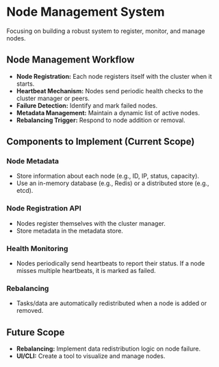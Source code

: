 # Node Management System

Focusing on building a robust system to register, monitor, and manage nodes.

## Node Management Workflow

* **Node Registration:** Each node registers itself with the cluster when it starts.
* **Heartbeat Mechanism:** Nodes send periodic health checks to the cluster manager or peers.
* **Failure Detection:** Identify and mark failed nodes.
* **Metadata Management:** Maintain a dynamic list of active nodes.
* **Rebalancing Trigger:** Respond to node addition or removal.

## Components to Implement (Current Scope)

### Node Metadata

* Store information about each node (e.g., ID, IP, status, capacity).
* Use an in-memory database (e.g., Redis) or a distributed store (e.g., etcd).

### Node Registration API

* Nodes register themselves with the cluster manager.
* Store metadata in the metadata store.

### Health Monitoring

* Nodes periodically send heartbeats to report their status. If a node misses multiple heartbeats, it is marked as failed.

### Rebalancing

* Tasks/data are automatically redistributed when a node is added or removed.

## Future Scope

* **Rebalancing:** Implement data redistribution logic on node failure.
* **UI/CLI:** Create a tool to visualize and manage nodes.
